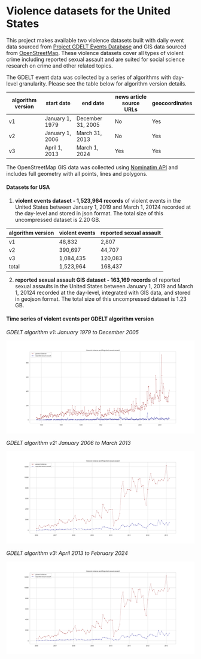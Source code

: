 # Violence datasets for the United States


This project makes available two violence datasets built with daily event data sourced from [Project GDELT Events Database](http://data.gdeltproject.org/events/index.html) and GIS data sourced from [OpenStreetMap](https://www.openstreetmap.org). These violence datasets cover all types of violent crime including reported sexual assault and are suited for social science research on crime and other related topics.

The GDELT event data was collected by a series of algorithms with day-level granularity. Please see the table below for algorithm version details.

| algorithm version | start date| end date| news article source URLs| geocoordinates|
| --- | --- |--- | ---| ---|
| v1 | January 1, 1979 | December 31, 2005| No | Yes
| v2 | January 1, 2006 | March 31, 2013| No | Yes
| v3 | April 1, 2013 | March 1, 2024| Yes | Yes

The OpenStreetMap GIS data was collected using [Nominatim API](https://nominatim.org/release-docs/latest/) and includes full geometry with all points, lines and polygons.

#### Datasets for USA

1. **violent events dataset - 1,523,964 records** of violent events in the United States between January 1, 2019 and March 1, 20124 recorded at the day-level and stored in json format. The total size of this uncompressed dataset is 2.20 GB.

|algorithm version| violent events | reported sexual assault
| --- |--- | --- |
|v1| 48,832| 2,807|
|v2| 390,697| 44,707|
|v3| 1,084,435| 120,083|
|total|1,523,964| 168,437|



2. **reported sexual assault GIS dataset - 163,169 records** of reported sexual assaults in the United States between January 1, 2019 and March 1, 20124 recorded at the day-level, integrated with GIS data, and stored in geojson format. The total size of this uncompressed dataset is 1.23 GB.

#### Time series of violent events per GDELT algorithm version
_GDELT algorithm v1: January 1979 to December 2005_

![violent events dataset v1](https://github.com/haayanau/USA_violence_datasets/blob/master/images/v1.PNG "Time Series Plot v1")

_GDELT algorithm v2: January 2006 to March 2013_

![violent events dataset v2](https://github.com/haayanau/USA_violence_datasets/blob/master/images/v2.PNG "Time Series Plot v2")

_GDELT algorithm v3: April 2013 to February 2024_

![violent events dataset v3](https://github.com/haayanau/USA_violence_datasets/blob/master/images/v2.PNG "Time Series Plot v3")

